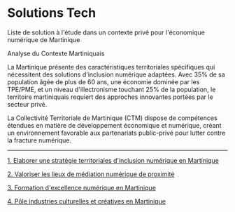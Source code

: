 # Solutions Tech

Liste de solution à l'étude dans un contexte privé pour l'économique numérique de Martinique

Analyse du Contexte Martiniquais

La Martinique présente des caractéristiques territoriales spécifiques qui nécessitent des solutions d'inclusion numérique adaptées. Avec 35% de sa population âgée de plus de 60 ans, une économie dominée par les TPE/PME, et un niveau d'illectronisme touchant 25% de la population, le territoire martiniquais requiert des approches innovantes portées par le secteur privé.

La Collectivité Territoriale de Martinique (CTM) dispose de compétences étendues en matière de développement économique et numérique, créant un environnement favorable aux partenariats public-privé pour lutter contre la fracture numérique.

---

[1. Elaborer une stratégie territoriales d'inclusion numérique en Martinique](solutions-concretes-inclusion-numerique-martinique.md)

[2. Valoriser les lieux de médiation numérique de proximité](valoriser-lieux-mediation-numerique-proximite.md)

[3. Formation d'excellence numérique en Martinique](formation-excellence-numerique-martinique.md)

[4. Pôle industries culturelles et créatives en Martinique](pole-industries-culturelles-creatives-martinique.md)
